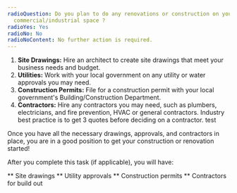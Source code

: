 ```yaml
---
radioQuestion: Do you plan to do any renovations or construction on your
  commercial/industrial space ?
radioYes: Yes
radioNo: No
radioNoContent: No further action is required.
---
```

1. **Site Drawings:** Hire an architect to create site drawings that meet your business needs and budget.
2. **Utilities:** Work with your local government on any utility or water approvals you may need.
3. **Construction Permits:** File for a construction permit with your local government's Building/Construction Department.
4. **Contractors:** Hire any contractors you may need, such as plumbers, electricians, and fire prevention, HVAC or general contractors. Industry best practice is to get 3 quotes before deciding on a contractor. test

Once you have all the necessary drawings, approvals, and contractors in place, you are in a good position to get your construction or renovation started!

After you complete this task (if applicable), you will have:

** Site drawings
** Utility approvals
** Construction permits
** Contractors for build out